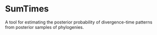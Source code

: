 # SumTimes

A tool for estimating the posterior probability of divergence-time patterns
from posterior samples of phylogenies.

